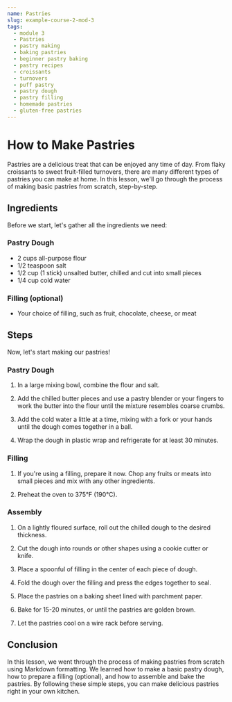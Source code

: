 ```yaml
---
name: Pastries
slug: example-course-2-mod-3
tags:
  - module 3
  - Pastries
  - pastry making
  - baking pastries
  - beginner pastry baking
  - pastry recipes
  - croissants
  - turnovers
  - puff pastry
  - pastry dough
  - pastry filling
  - homemade pastries
  - gluten-free pastries
---
```


# How to Make Pastries

Pastries are a delicious treat that can be enjoyed any time of day. From flaky croissants to sweet fruit-filled turnovers, there are many different types of pastries you can make at home. In this lesson, we'll go through the process of making basic pastries from scratch, step-by-step.

## Ingredients

Before we start, let's gather all the ingredients we need:

### Pastry Dough

- 2 cups all-purpose flour
- 1/2 teaspoon salt
- 1/2 cup (1 stick) unsalted butter, chilled and cut into small pieces
- 1/4 cup cold water

### Filling (optional)

- Your choice of filling, such as fruit, chocolate, cheese, or meat

## Steps

Now, let's start making our pastries!

### Pastry Dough

1. In a large mixing bowl, combine the flour and salt.

2. Add the chilled butter pieces and use a pastry blender or your fingers to work the butter into the flour until the mixture resembles coarse crumbs.

3. Add the cold water a little at a time, mixing with a fork or your hands until the dough comes together in a ball.

4. Wrap the dough in plastic wrap and refrigerate for at least 30 minutes.

### Filling

1. If you're using a filling, prepare it now. Chop any fruits or meats into small pieces and mix with any other ingredients.

2. Preheat the oven to 375°F (190°C).

### Assembly

1. On a lightly floured surface, roll out the chilled dough to the desired thickness.

2. Cut the dough into rounds or other shapes using a cookie cutter or knife.

3. Place a spoonful of filling in the center of each piece of dough.

4. Fold the dough over the filling and press the edges together to seal.

5. Place the pastries on a baking sheet lined with parchment paper.

6. Bake for 15-20 minutes, or until the pastries are golden brown.

7. Let the pastries cool on a wire rack before serving.

## Conclusion

In this lesson, we went through the process of making pastries from scratch using Markdown formatting. We learned how to make a basic pastry dough, how to prepare a filling (optional), and how to assemble and bake the pastries. By following these simple steps, you can make delicious pastries right in your own kitchen.
